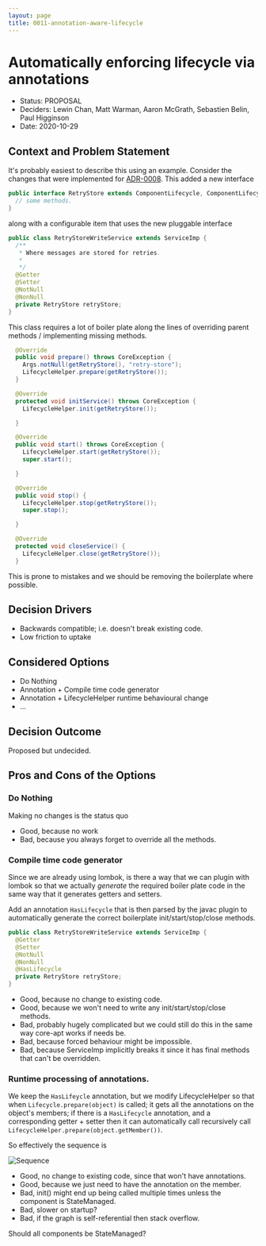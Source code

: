 ```yaml
---
layout: page
title: 0011-annotation-aware-lifecycle
---
```

# Automatically enforcing lifecycle via annotations

* Status: PROPOSAL
* Deciders: Lewin Chan, Matt Warman, Aaron McGrath, Sebastien Belin, Paul Higginson
* Date: 2020-10-29

## Context and Problem Statement

It's probably easiest to describe this using an example. Consider the changes that were implemented for [ADR-0008](0008-restful-failed-message-retrier.md). This added a new interface

```java
public interface RetryStore extends ComponentLifecycle, ComponentLifecycleExtension {
  // some methods.
}
```

along with a configurable item that uses the new pluggable interface

```java
public class RetryStoreWriteService extends ServiceImp {
  /**
   * Where messages are stored for retries.
   *
   */
  @Getter
  @Setter
  @NotNull
  @NonNull
  private RetryStore retryStore;
}
```

This class requires a lot of boiler plate along the lines of overriding parent methods / implementing missing methods.

```java
  @Override
  public void prepare() throws CoreException {
    Args.notNull(getRetryStore(), "retry-store");
    LifecycleHelper.prepare(getRetryStore());
  }

  @Override
  protected void initService() throws CoreException {
    LifecycleHelper.init(getRetryStore());

  }

  @Override
  public void start() throws CoreException {
    LifecycleHelper.start(getRetryStore());
    super.start();

  }

  @Override
  public void stop() {
    LifecycleHelper.stop(getRetryStore());
    super.stop();

  }

  @Override
  protected void closeService() {
    LifecycleHelper.close(getRetryStore());
  }
```

This is prone to mistakes and we should be removing the boilerplate where possible.

## Decision Drivers

* Backwards compatible; i.e. doesn't break existing code.
* Low friction to uptake

## Considered Options

* Do Nothing
* Annotation + Compile time code generator
* Annotation + LifecycleHelper runtime behavioural change
* ... <!-- numbers of options can vary -->

## Decision Outcome

Proposed but undecided.

## Pros and Cons of the Options

### Do Nothing

Making no changes is the status quo

* Good, because no work
* Bad, because you always forget to override all the methods.

### Compile time code generator

Since we are already using lombok, is there a way that we can plugin with lombok so that we actually _generate_ the required boiler plate code in the same way that it generates getters and setters.

Add an annotation `HasLifecycle` that is then parsed by the javac plugin to automatically generate the correct boilerplate init/start/stop/close methods.

```java
public class RetryStoreWriteService extends ServiceImp {
  @Getter
  @Setter
  @NotNull
  @NonNull
  @HasLifecycle
  private RetryStore retryStore;
}
```

* Good, because no change to existing code.
* Good, because we won't need to write any init/start/stop/close methods.
* Bad, probably hugely complicated but we could still do this in the same way core-apt works if needs be.
* Bad, because forced behaviour might be impossible.
* Bad, because ServiceImp implicitly breaks it since it has final methods that can't be overridden.

### Runtime processing of annotations.

We keep the `HasLifeycle` annotation, but we modify LifecycleHelper so that when `Lifecycle.prepare(object)` is called; it gets all the annotations on the object's members; if there is a `HasLifecycle` annotation, and a corresponding getter + setter then it can automatically call recursively call `LifecycleHelper.prepare(object.getMember())`.

So effectively the sequence is

![Sequence](http://www.plantuml.com/plantuml/proxy?cache=no&src=https://raw.githubusercontent.com/adaptris/interlok/ADR-0011-lifecycle-annotations/docs/adr/assets/0011-runtime-annotation.puml)


* Good, no change to existing code, since that won't have annotations.
* Good, because we just need to have the annotation on the member.
* Bad, init() might end up being called multiple times unless the component is StateManaged.
* Bad, slower on startup?
* Bad, if the graph is self-referential then stack overflow.

Should all components be StateManaged?
